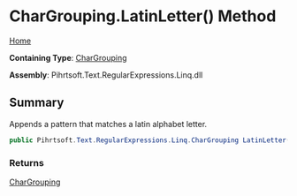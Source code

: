 # CharGrouping\.LatinLetter\(\) Method

[Home](../../../../../../README.md)

**Containing Type**: [CharGrouping](../README.md)

**Assembly**: Pihrtsoft\.Text\.RegularExpressions\.Linq\.dll

## Summary

Appends a pattern that matches a latin alphabet letter\.

```csharp
public Pihrtsoft.Text.RegularExpressions.Linq.CharGrouping LatinLetter()
```

### Returns

[CharGrouping](../README.md)

